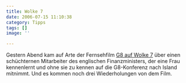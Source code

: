 ```yaml
---
title: Wolke 7
date: 2006-07-15 11:10:38
category: Tipps
tags: []
image: ''

---
```


Gestern Abend kam auf Arte der Fernsehfilm [G8 auf Wolke 7](http://www.arte-tv.com/de/woche/244,broadcastingNum=538415,day=7,week=28,year=2006.html) über einen schüchternen Mitarbeiter des englischen Finanzministers, der eine Frau kennenlernt und ohne sie zu kennen auf die G8-Konferenz nach Island mitnimmt. Und es kommen noch drei Wiederholungen von dem Film.
